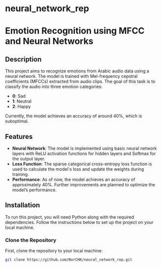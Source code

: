 # neural_network_rep
# Emotion Recognition using MFCC and Neural Networks 

## Description

This project aims to recognize emotions from Arabic audio data using a neural network. The model is trained with Mel-frequency cepstral coefficients (MFCCs) extracted from audio clips. The goal of this task is to classify the audio into three emotion categories:

- **0**: Sad
- **1**: Neutral
- **2**: Happy

Currently, the model achieves an accuracy of around 40%, which is suboptimal. 

## Features

- **Neural Network**: The model is implemented using basic neural network layers with ReLU activation functions for hidden layers and Softmax for the output layer.
- **Loss Function**: The sparse categorical cross-entropy loss function is used to calculate the model's loss and update the weights during training.
- **Performance**: As of now, the model achieves an accuracy of approximately 40%. Further improvements are planned to optimize the model’s performance.

## Installation

To run this project, you will need Python along with the required dependencies. Follow the instructions below to set up the project on your local machine.

### Clone the Repository

First, clone the repository to your local machine:

```bash
git clone https://github.com/NorCHK/neural_network_rep.git

